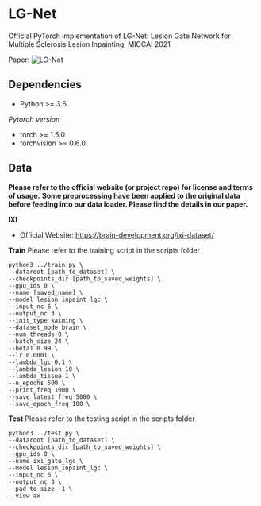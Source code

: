 # LG-Net

Official PyTorch implementation of LG-Net: Lesion Gate Network for Multiple Sclerosis Lesion Inpainting, MICCAI 2021

Paper: ![LG-Net](http://doi.org/10.1007/978-3-030-87234-2_62)



<!-- ![LG-Net](./imgs/LG_Net.png) -->

## Dependencies

* Python >= 3.6

*Pytorch version*
* torch >= 1.5.0
* torchvision >= 0.6.0

## Data

**Please refer to the official website (or project repo) for license and terms of usage.**
**Some preprocessing have been applied to the original data before feeding into our data loader. Please find the details in our paper.**

**IXI**

- Official Website: https://brain-development.org/ixi-dataset/


**Train**
Please refer to the training script in the scripts folder
```
python3 ../train.py \
--dataroot [path_to_dataset] \
--checkpoints_dir [path_to_saved_weights] \
--gpu_ids 0 \
--name [saved_name] \
--model lesion_inpaint_lgc \
--input_nc 6 \
--output_nc 3 \
--init_type kaiming \
--dataset_mode brain \
--num_threads 8 \
--batch_size 24 \
--beta1 0.99 \
--lr 0.0001 \
--lambda_lgc 0.1 \
--lambda_lesion 10 \
--lambda_tissue 1 \
--n_epochs 500 \
--print_freq 1000 \
--save_latest_freq 5000 \
--save_epoch_freq 100 \
```

**Test**
Please refer to the testing script in the scripts folder
```
python3 ../test.py \
--dataroot [path_to_dataset] \
--checkpoints_dir [path_to_saved_weights] \
--gpu_ids 0 \
--name ixi_gate_lgc \
--model lesion_inpaint_lgc \
--input_nc 6 \
--output_nc 3 \
--pad_to_size -1 \
--view ax
```

<!-- Our code framework heavily brought from [CycleGAN](https://github.com/junyanz/pytorch-CycleGAN-and-pix2pix). We appreciate the authors for their contributions on a great open-source framework of deep adversarial learning! -->

<!-- ## Citation

If you find this repo useful in your work or research, please cite:
@inproceedings{tang2020lgnet,
  title={LG-Net: Lesion Gate Network for Multiple Sclerosis Lesion Inpainting},
  author={Tang, Zihao and Cabezas, Mariano and Liu, Dongnan and Barnett, Michael and Cai, Weidong and Wang, Chenyu},
  booktitle={International Conference on Medical Image Computing and Computer-Assisted Intervention},
  year={2021},
  organization={Springer}
}

```

``` -->
